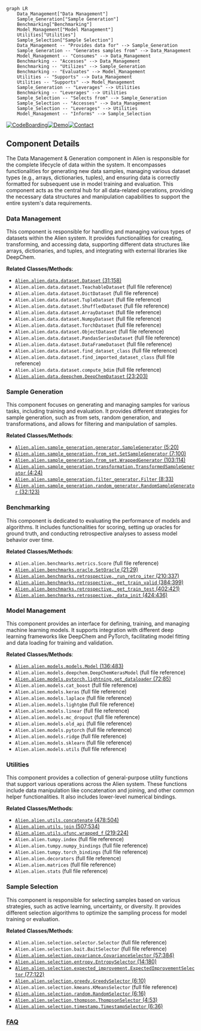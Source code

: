 ```mermaid
graph LR
    Data_Management["Data Management"]
    Sample_Generation["Sample Generation"]
    Benchmarking["Benchmarking"]
    Model_Management["Model Management"]
    Utilities["Utilities"]
    Sample_Selection["Sample Selection"]
    Data_Management -- "Provides data for" --> Sample_Generation
    Sample_Generation -- "Generates samples from" --> Data_Management
    Model_Management -- "Consumes" --> Data_Management
    Benchmarking -- "Accesses" --> Data_Management
    Benchmarking -- "Utilizes" --> Sample_Generation
    Benchmarking -- "Evaluates" --> Model_Management
    Utilities -- "Supports" --> Data_Management
    Utilities -- "Supports" --> Model_Management
    Sample_Generation -- "Leverages" --> Utilities
    Benchmarking -- "Leverages" --> Utilities
    Sample_Selection -- "Selects from" --> Sample_Generation
    Sample_Selection -- "Accesses" --> Data_Management
    Sample_Selection -- "Leverages" --> Utilities
    Model_Management -- "Informs" --> Sample_Selection
```
[![CodeBoarding](https://img.shields.io/badge/Generated%20by-CodeBoarding-9cf?style=flat-square)](https://github.com/CodeBoarding/GeneratedOnBoardings)[![Demo](https://img.shields.io/badge/Try%20our-Demo-blue?style=flat-square)](https://www.codeboarding.org/demo)[![Contact](https://img.shields.io/badge/Contact%20us%20-%20contact@codeboarding.org-lightgrey?style=flat-square)](mailto:contact@codeboarding.org)

## Component Details

The Data Management & Generation component in Alien is responsible for the complete lifecycle of data within the system. It encompasses functionalities for generating new data samples, managing various dataset types (e.g., arrays, dictionaries, tuples), and ensuring data is correctly formatted for subsequent use in model training and evaluation. This component acts as the central hub for all data-related operations, providing the necessary data structures and manipulation capabilities to support the entire system's data requirements.

### Data Management
This component is responsible for handling and managing various types of datasets within the Alien system. It provides functionalities for creating, transforming, and accessing data, supporting different data structures like arrays, dictionaries, and tuples, and integrating with external libraries like DeepChem.


**Related Classes/Methods**:

- <a href="https://github.com/Sanofi-Public/Alien/blob/master/alien/data/dataset.py#L31-L158" target="_blank" rel="noopener noreferrer">`Alien.alien.data.dataset.Dataset` (31:158)</a>
- `Alien.alien.data.dataset.TeachableDataset` (full file reference)
- `Alien.alien.data.dataset.DictDataset` (full file reference)
- `Alien.alien.data.dataset.TupleDataset` (full file reference)
- `Alien.alien.data.dataset.ShuffledDataset` (full file reference)
- `Alien.alien.data.dataset.ArrayDataset` (full file reference)
- `Alien.alien.data.dataset.NumpyDataset` (full file reference)
- `Alien.alien.data.dataset.TorchDataset` (full file reference)
- `Alien.alien.data.dataset.ObjectDataset` (full file reference)
- `Alien.alien.data.dataset.PandasSeriesDataset` (full file reference)
- `Alien.alien.data.dataset.DataFrameDataset` (full file reference)
- `Alien.alien.data.dataset.find_dataset_class` (full file reference)
- `Alien.alien.data.dataset.find_imported_dataset_class` (full file reference)
- `Alien.alien.data.dataset.compute_bdim` (full file reference)
- <a href="https://github.com/Sanofi-Public/Alien/blob/master/alien/data/deepchem.py#L23-L203" target="_blank" rel="noopener noreferrer">`Alien.alien.data.deepchem.DeepChemDataset` (23:203)</a>


### Sample Generation
This component focuses on generating and managing samples for various tasks, including training and evaluation. It provides different strategies for sample generation, such as from sets, random generation, and transformations, and allows for filtering and manipulation of samples.


**Related Classes/Methods**:

- <a href="https://github.com/Sanofi-Public/Alien/blob/master/alien/sample_generation/generator.py#L5-L20" target="_blank" rel="noopener noreferrer">`Alien.alien.sample_generation.generator.SampleGenerator` (5:20)</a>
- <a href="https://github.com/Sanofi-Public/Alien/blob/master/alien/sample_generation/from_set.py#L7-L100" target="_blank" rel="noopener noreferrer">`Alien.alien.sample_generation.from_set.SetSampleGenerator` (7:100)</a>
- <a href="https://github.com/Sanofi-Public/Alien/blob/master/alien/sample_generation/from_set.py#L103-L114" target="_blank" rel="noopener noreferrer">`Alien.alien.sample_generation.from_set.WrappedGenerator` (103:114)</a>
- <a href="https://github.com/Sanofi-Public/Alien/blob/master/alien/sample_generation/transformation.py#L4-L24" target="_blank" rel="noopener noreferrer">`Alien.alien.sample_generation.transformation.TransformedSampleGenerator` (4:24)</a>
- <a href="https://github.com/Sanofi-Public/Alien/blob/master/alien/sample_generation/filter_generator.py#L8-L33" target="_blank" rel="noopener noreferrer">`Alien.alien.sample_generation.filter_generator.Filter` (8:33)</a>
- <a href="https://github.com/Sanofi-Public/Alien/blob/master/alien/sample_generation/random_generator.py#L32-L123" target="_blank" rel="noopener noreferrer">`Alien.alien.sample_generation.random_generator.RandomSampleGenerator` (32:123)</a>


### Benchmarking
This component is dedicated to evaluating the performance of models and algorithms. It includes functionalities for scoring, setting up oracles for ground truth, and conducting retrospective analyses to assess model behavior over time.


**Related Classes/Methods**:

- `Alien.alien.benchmarks.metrics.Score` (full file reference)
- <a href="https://github.com/Sanofi-Public/Alien/blob/master/alien/benchmarks/oracle.py#L21-L29" target="_blank" rel="noopener noreferrer">`Alien.alien.benchmarks.oracle.SetOracle` (21:29)</a>
- <a href="https://github.com/Sanofi-Public/Alien/blob/master/alien/benchmarks/retrospective.py#L210-L337" target="_blank" rel="noopener noreferrer">`Alien.alien.benchmarks.retrospective._run_retro_iter` (210:337)</a>
- <a href="https://github.com/Sanofi-Public/Alien/blob/master/alien/benchmarks/retrospective.py#L384-L399" target="_blank" rel="noopener noreferrer">`Alien.alien.benchmarks.retrospective._get_train_valid` (384:399)</a>
- <a href="https://github.com/Sanofi-Public/Alien/blob/master/alien/benchmarks/retrospective.py#L402-L421" target="_blank" rel="noopener noreferrer">`Alien.alien.benchmarks.retrospective._get_train_test` (402:421)</a>
- <a href="https://github.com/Sanofi-Public/Alien/blob/master/alien/benchmarks/retrospective.py#L424-L436" target="_blank" rel="noopener noreferrer">`Alien.alien.benchmarks.retrospective._data_init` (424:436)</a>


### Model Management
This component provides an interface for defining, training, and managing machine learning models. It supports integration with different deep learning frameworks like DeepChem and PyTorch, facilitating model fitting and data loading for training and validation.


**Related Classes/Methods**:

- <a href="https://github.com/Sanofi-Public/Alien/blob/master/alien/models/models.py#L136-L483" target="_blank" rel="noopener noreferrer">`Alien.alien.models.models.Model` (136:483)</a>
- `Alien.alien.models.deepchem.DeepChemKerasModel` (full file reference)
- <a href="https://github.com/Sanofi-Public/Alien/blob/master/alien/models/pytorch/lightning.py#L72-L85" target="_blank" rel="noopener noreferrer">`Alien.alien.models.pytorch.lightning.get_dataloader` (72:85)</a>
- `Alien.alien.models.cat_boost` (full file reference)
- `Alien.alien.models.keras` (full file reference)
- `Alien.alien.models.laplace` (full file reference)
- `Alien.alien.models.lightgbm` (full file reference)
- `Alien.alien.models.linear` (full file reference)
- `Alien.alien.models.mc_dropout` (full file reference)
- `Alien.alien.models.old_api` (full file reference)
- `Alien.alien.models.pytorch` (full file reference)
- `Alien.alien.models.ridge` (full file reference)
- `Alien.alien.models.sklearn` (full file reference)
- `Alien.alien.models.utils` (full file reference)


### Utilities
This component provides a collection of general-purpose utility functions that support various operations across the Alien system. These functions include data manipulation like concatenation and joining, and other common helper functionalities. It also includes lower-level numerical bindings.


**Related Classes/Methods**:

- <a href="https://github.com/Sanofi-Public/Alien/blob/master/alien/utils.py#L478-L504" target="_blank" rel="noopener noreferrer">`Alien.alien.utils.concatenate` (478:504)</a>
- <a href="https://github.com/Sanofi-Public/Alien/blob/master/alien/utils.py#L507-L534" target="_blank" rel="noopener noreferrer">`Alien.alien.utils.join` (507:534)</a>
- <a href="https://github.com/Sanofi-Public/Alien/blob/master/alien/utils.py#L219-L224" target="_blank" rel="noopener noreferrer">`Alien.alien.utils.ufunc.wrapped_f` (219:224)</a>
- `Alien.alien.tumpy.index` (full file reference)
- `Alien.alien.tumpy.numpy_bindings` (full file reference)
- `Alien.alien.tumpy.torch_bindings` (full file reference)
- `Alien.alien.decorators` (full file reference)
- `Alien.alien.matrices` (full file reference)
- `Alien.alien.stats` (full file reference)


### Sample Selection
This component is responsible for selecting samples based on various strategies, such as active learning, uncertainty, or diversity. It provides different selection algorithms to optimize the sampling process for model training or evaluation.


**Related Classes/Methods**:

- `Alien.alien.selection.selector.Selector` (full file reference)
- `Alien.alien.selection.bait.BaitSelector` (full file reference)
- <a href="https://github.com/Sanofi-Public/Alien/blob/master/alien/selection/covariance.py#L57-L384" target="_blank" rel="noopener noreferrer">`Alien.alien.selection.covariance.CovarianceSelector` (57:384)</a>
- <a href="https://github.com/Sanofi-Public/Alien/blob/master/alien/selection/entropy.py#L14-L180" target="_blank" rel="noopener noreferrer">`Alien.alien.selection.entropy.EntropySelector` (14:180)</a>
- <a href="https://github.com/Sanofi-Public/Alien/blob/master/alien/selection/expected_improvement.py#L77-L122" target="_blank" rel="noopener noreferrer">`Alien.alien.selection.expected_improvement.ExpectedImprovementSelector` (77:122)</a>
- <a href="https://github.com/Sanofi-Public/Alien/blob/master/alien/selection/greedy.py#L6-L10" target="_blank" rel="noopener noreferrer">`Alien.alien.selection.greedy.GreedySelector` (6:10)</a>
- `Alien.alien.selection.kmeans.KMeansSelector` (full file reference)
- <a href="https://github.com/Sanofi-Public/Alien/blob/master/alien/selection/random.py#L6-L16" target="_blank" rel="noopener noreferrer">`Alien.alien.selection.random.RandomSelector` (6:16)</a>
- <a href="https://github.com/Sanofi-Public/Alien/blob/master/alien/selection/thompson.py#L4-L53" target="_blank" rel="noopener noreferrer">`Alien.alien.selection.thompson.ThompsonSelector` (4:53)</a>
- <a href="https://github.com/Sanofi-Public/Alien/blob/master/alien/selection/timestamp.py#L6-L36" target="_blank" rel="noopener noreferrer">`Alien.alien.selection.timestamp.TimestampSelector` (6:36)</a>




### [FAQ](https://github.com/CodeBoarding/GeneratedOnBoardings/tree/main?tab=readme-ov-file#faq)